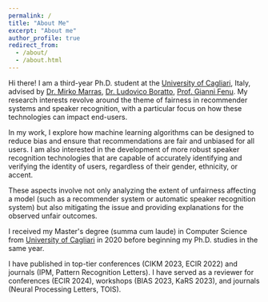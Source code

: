 ```yaml
---
permalink: /
title: "About Me"
excerpt: "About me"
author_profile: true
redirect_from: 
  - /about/
  - /about.html
---
```


Hi there! I am a third-year Ph.D. student at the [University of Cagliari](https://www.unica.it/unica/en/homepage.page), Italy, advised by [Dr. Mirko Marras](https://www.mirkomarras.com/), [Dr. Ludovico Boratto](https://www.ludovicoboratto.com/), [Prof. Gianni Fenu](https://unica.it/unica/en/ateneo_s07_ss01.page?contentId=SHD30371). My research interests revolve around the theme of fairness in recommender systems and speaker recognition, with a particular focus on how these technologies can impact end-users.

In my work, I explore how machine learning algorithms can be designed to reduce bias and ensure that recommendations are fair and unbiased for all users. I am also interested in the development of more robust speaker recognition technologies that are capable of accurately identifying and verifying the identity of users, regardless of their gender, ethnicity, or accent.

These aspects involve not only analyzing the extent of unfairness affecting a model (such as a recommender system or automatic speaker recognition system) but also mitigating the issue and providing explanations for the observed unfair outcomes.

I received my Master's degree (summa cum laude) in Computer Science from [University of Cagliari](https://www.unica.it/unica/en/homepage.page) in 2020 before beginning my Ph.D. studies in the same year.

I have published in top-tier conferences (CIKM 2023, ECIR 2022) and journals (IPM, Pattern Recognition Letters). I have served as a reviewer for conferences (ECIR 2024), workshops (BIAS 2023, KaRS 2023), and journals (Neural Processing Letters, TOIS).
